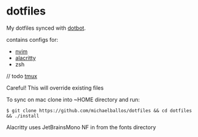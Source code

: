 # dotfiles

My dotfiles synced with [dotbot](https://github.com/anishathalye/dotbot). 

contains configs for:
- [nvim](https://neovim.io/)
- [alacritty](https://alacritty.org/)
- zsh

// todo [tmux](https://github.com/tmux/tmux/wiki)

Careful! This will override existing files

To sync on mac clone into ~HOME directory and run:

```
$ git clone https://github.com/michaelballos/dotfiles && cd dotfiles && ./install
```

Alacritty uses JetBrainsMono NF in from the fonts directory

